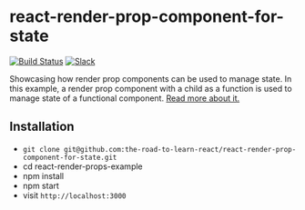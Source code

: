 # react-render-prop-component-for-state

[![Build Status](https://travis-ci.org/the-road-to-learn-react/react-render-prop-component-for-state.svg?branch=master)](https://travis-ci.org/the-road-to-learn-react/react-render-prop-component-for-state) [![Slack](https://slack-the-road-to-learn-react.wieruch.com/badge.svg)](https://slack-the-road-to-learn-react.wieruch.com/)

Showcasing how render prop components can be used to manage state. In this example, a render prop component with a child as a function is used to manage state of a functional component. [Read more about it.](https://www.robinwieruch.de/react-state-without-constructor)

## Installation

* `git clone git@github.com:the-road-to-learn-react/react-render-prop-component-for-state.git`
* cd react-render-props-example
* npm install
* npm start
* visit `http://localhost:3000`
